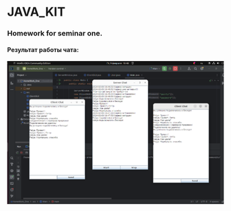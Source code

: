 # JAVA_KIT
### Homework for seminar one.


#### Результат работы чата:
![chat](/resources/chat.png)

